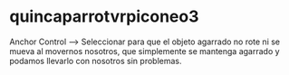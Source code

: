# quincaparrotvrpiconeo3

Anchor Control --> Seleccionar para que el objeto agarrado no rote ni se mueva al movernos nosotros, que simplemente se mantenga agarrado y podamos llevarlo con nosotros sin problemas.
